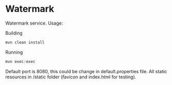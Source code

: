 Watermark
=====
Watermark service.
Usage:

Building
```bash
mvn clean install
```

Running
```bash
mvn exec:exec
```

Default port is 8080, this could be change in default.properties file.
All static resources in /static folder (favicon and index.html for testing).
